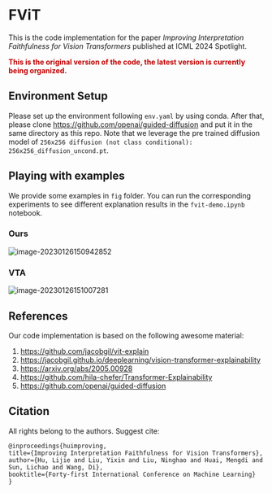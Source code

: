 # FViT 

This is the code implementation for the paper *Improving Interpretation Faithfulness for Vision Transformers* published at ICML 2024 Spotlight. 

<b style="color: #C00000">This is the original version of the code, the latest version is currently being organized.</b>

## Environment Setup
Please set up the environment following `env.yaml` by using conda. After that, please clone https://github.com/openai/guided-diffusion and put it in the same directory as this repo. Note that we leverage the pre trained diffusion model of `256x256 diffusion (not class conditional): 256x256_diffusion_uncond.pt`. 


## Playing with examples
We provide some examples in `fig` folder. You can run the corresponding experiments to see different explanation results in the `fvit-demo.ipynb` notebook.

### Ours

![image-20230126150942852](https://s2.loli.net/2023/01/27/Z8fzDcptxs4LUB3.png)

### VTA

![image-20230126151007281](https://s2.loli.net/2023/01/27/gCKXEsMIrPbFS86.png)

## References

Our code implementation is based on the following awesome material:

1. https://github.com/jacobgil/vit-explain
2. https://jacobgil.github.io/deeplearning/vision-transformer-explainability
3. https://arxiv.org/abs/2005.00928
4. https://github.com/hila-chefer/Transformer-Explainability
5. https://github.com/openai/guided-diffusion

## Citation

All rights belong to the authors. Suggest cite:

```
@inproceedings{huimproving,
title={Improving Interpretation Faithfulness for Vision Transformers},
author={Hu, Lijie and Liu, Yixin and Liu, Ninghao and Huai, Mengdi and Sun, Lichao and Wang, Di},
booktitle={Forty-first International Conference on Machine Learning}
}
```
